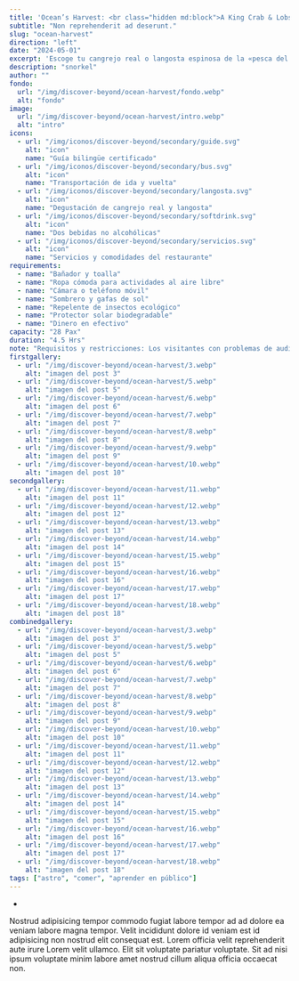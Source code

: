 ```yaml
---
title: 'Ocean’s Harvest: <br class="hidden md:block">A King Crab & Lobster Feast '
subtitle: "Non reprehenderit ad deserunt."
slug: "ocean-harvest"
direction: "left"
date: "2024-05-01"
excerpt: 'Escoge tu cangrejo real o langosta espinosa de la «pesca del día» de uno de los restaurantes emblemáticos de la ciudad. Siéntate, relájate y disfruta de las impresionantes vistas de la costa mientras el chef prepara su cosecha marina a la perfección. Saborea cada bocado de su festín, mostrando los delicados sabores de su captura elegida a mano y sumergiéndose en las ricas tradiciones costeras de Roatán.'
description: "snorkel"
author: ""
fondo:
  url: "/img/discover-beyond/ocean-harvest/fondo.webp"
  alt: "fondo"
image:
  url: "/img/discover-beyond/ocean-harvest/intro.webp"
  alt: "intro"
icons:
  - url: "/img/iconos/discover-beyond/secondary/guide.svg"
    alt: "icon"
    name: "Guía bilingüe certificado"
  - url: "/img/iconos/discover-beyond/secondary/bus.svg"
    alt: "icon"
    name: "Transportación de ida y vuelta"
  - url: "/img/iconos/discover-beyond/secondary/langosta.svg"
    alt: "icon"
    name: "Degustación de cangrejo real y langosta"
  - url: "/img/iconos/discover-beyond/secondary/softdrink.svg"
    alt: "icon"
    name: "Dos bebidas no alcohólicas"
  - url: "/img/iconos/discover-beyond/secondary/servicios.svg"
    alt: "icon"
    name: "Servicios y comodidades del restaurante"
requirements:
  - name: "Bañador y toalla"
  - name: "Ropa cómoda para actividades al aire libre"
  - name: "Cámara o teléfono móvil"
  - name: "Sombrero y gafas de sol"
  - name: "Repelente de insectos ecológico"
  - name: "Protector solar biodegradable"
  - name: "Dinero en efectivo"
capacity: "28 Pax"
duration: "4.5 Hrs"
note: "Requisitos y restricciones: Los visitantes con problemas de audición o ceguera deben ir acompañados de un asistente, amigo o familiar. La excursión está abierta a participantes de 13 a 80 años. Esta excursión es adecuada para personas que puedan caminar de forma independiente sin ayuda. Aunque los visitantes que utilicen andador o bastón son bienvenidos, los que utilicen silla de ruedas manual o plegable ligera, scooter o silla de ruedas eléctrica no podrán participar. "
firstgallery:
  - url: "/img/discover-beyond/ocean-harvest/3.webp"
    alt: "imagen del post 3"
  - url: "/img/discover-beyond/ocean-harvest/5.webp"
    alt: "imagen del post 5"
  - url: "/img/discover-beyond/ocean-harvest/6.webp"
    alt: "imagen del post 6"
  - url: "/img/discover-beyond/ocean-harvest/7.webp"
    alt: "imagen del post 7"
  - url: "/img/discover-beyond/ocean-harvest/8.webp"
    alt: "imagen del post 8"
  - url: "/img/discover-beyond/ocean-harvest/9.webp"
    alt: "imagen del post 9"
  - url: "/img/discover-beyond/ocean-harvest/10.webp"
    alt: "imagen del post 10"
secondgallery:
  - url: "/img/discover-beyond/ocean-harvest/11.webp"
    alt: "imagen del post 11"
  - url: "/img/discover-beyond/ocean-harvest/12.webp"
    alt: "imagen del post 12"
  - url: "/img/discover-beyond/ocean-harvest/13.webp"
    alt: "imagen del post 13"
  - url: "/img/discover-beyond/ocean-harvest/14.webp"
    alt: "imagen del post 14"
  - url: "/img/discover-beyond/ocean-harvest/15.webp"
    alt: "imagen del post 15"
  - url: "/img/discover-beyond/ocean-harvest/16.webp"
    alt: "imagen del post 16"
  - url: "/img/discover-beyond/ocean-harvest/17.webp"
    alt: "imagen del post 17"
  - url: "/img/discover-beyond/ocean-harvest/18.webp"
    alt: "imagen del post 18"
combinedgallery:
  - url: "/img/discover-beyond/ocean-harvest/3.webp"
    alt: "imagen del post 3"
  - url: "/img/discover-beyond/ocean-harvest/5.webp"
    alt: "imagen del post 5"
  - url: "/img/discover-beyond/ocean-harvest/6.webp"
    alt: "imagen del post 6"
  - url: "/img/discover-beyond/ocean-harvest/7.webp"
    alt: "imagen del post 7"
  - url: "/img/discover-beyond/ocean-harvest/8.webp"
    alt: "imagen del post 8"
  - url: "/img/discover-beyond/ocean-harvest/9.webp"
    alt: "imagen del post 9"
  - url: "/img/discover-beyond/ocean-harvest/10.webp"
    alt: "imagen del post 10"
  - url: "/img/discover-beyond/ocean-harvest/11.webp"
    alt: "imagen del post 11"
  - url: "/img/discover-beyond/ocean-harvest/12.webp"
    alt: "imagen del post 12"
  - url: "/img/discover-beyond/ocean-harvest/13.webp"
    alt: "imagen del post 13"
  - url: "/img/discover-beyond/ocean-harvest/14.webp"
    alt: "imagen del post 14"
  - url: "/img/discover-beyond/ocean-harvest/15.webp"
    alt: "imagen del post 15"
  - url: "/img/discover-beyond/ocean-harvest/16.webp"
    alt: "imagen del post 16"
  - url: "/img/discover-beyond/ocean-harvest/17.webp"
    alt: "imagen del post 17"
  - url: "/img/discover-beyond/ocean-harvest/18.webp"
    alt: "imagen del post 18"
tags: ["astro", "comer", "aprender en público"]
---
```

-

Nostrud adipisicing tempor commodo fugiat labore tempor ad ad dolore ea veniam labore magna tempor. Velit incididunt dolore id veniam est id adipisicing non nostrud elit consequat est. Lorem officia velit reprehenderit aute irure Lorem velit ullamco. Elit sit voluptate pariatur voluptate. Sit ad nisi ipsum voluptate minim labore amet nostrud cillum aliqua officia occaecat non.
